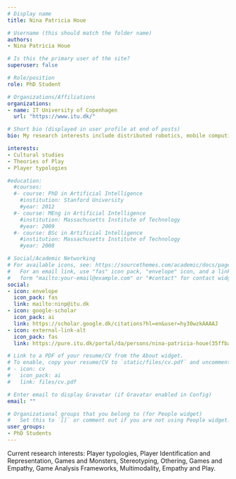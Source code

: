 ```yaml
---
# Display name
title: Nina Patricia Houe

# Username (this should match the folder name)
authors:
- Nina Patricia Houe

# Is this the primary user of the site?
superuser: false

# Role/position
role: PhD Student

# Organizations/Affiliations
organizations:
- name: IT University of Copenhagen
  url: "https://www.itu.dk/"

# Short bio (displayed in user profile at end of posts)
bio: My research interests include distributed robotics, mobile computing and programmable matter.

interests:
- Cultural studies
- Theories of Play
- Player typologies

#education:
  #courses:
  #- course: PhD in Artificial Intelligence
    #institution: Stanford University
    #year: 2012
  #- course: MEng in Artificial Intelligence
    #institution: Massachusetts Institute of Technology
    #year: 2009
  #- course: BSc in Artificial Intelligence
    #institution: Massachusetts Institute of Technology
    #year: 2008

# Social/Academic Networking
# For available icons, see: https://sourcethemes.com/academic/docs/page-builder/#icons
#   For an email link, use "fas" icon pack, "envelope" icon, and a link in the
#   form "mailto:your-email@example.com" or "#contact" for contact widget.
social:
- icon: envelope
  icon_pack: fas
  link: mailto:ninp@itu.dk
- icon: google-scholar
  icon_pack: ai
  link: https://scholar.google.dk/citations?hl=en&user=hy30wzkAAAAJ
- icon: external-link-alt
  icon_pack: fas
  link: https://pure.itu.dk/portal/da/persons/nina-patricia-houe(35ffbaf1-84ff-40c1-8dcf-3cc917cacb47).html

# Link to a PDF of your resume/CV from the About widget.
# To enable, copy your resume/CV to `static/files/cv.pdf` and uncomment the lines below.
# - icon: cv
#   icon_pack: ai
#   link: files/cv.pdf

# Enter email to display Gravatar (if Gravatar enabled in Config)
email: ""

# Organizational groups that you belong to (for People widget)
#   Set this to `[]` or comment out if you are not using People widget.
user_groups:
- PhD Students
---
```


Current research interests: Player typologies, Player Identification and Representation, Games and Monsters, Stereotyping, Othering, Games and Empathy, Game Analysis Frameworks, Multimodality, Empathy and Play.

